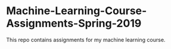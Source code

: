 # Machine-Learning-Course-Assignments-Spring-2019
This repo contains assignments for my machine learning course.
